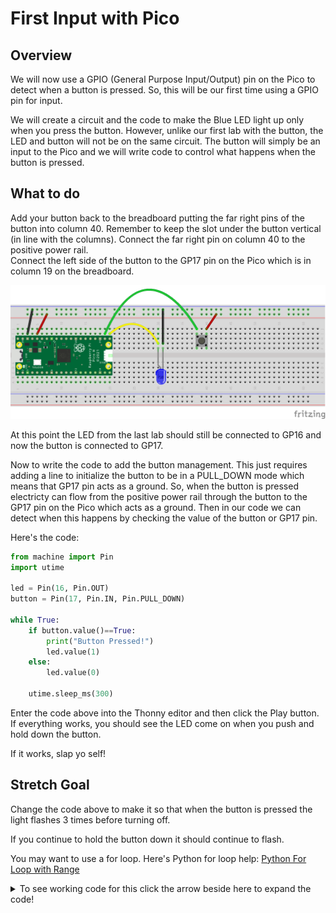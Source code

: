 # First Input with Pico

## Overview

We will now use a GPIO (General Purpose Input/Output) pin on the Pico to detect when a button is pressed.  So, this will be our first time using a GPIO pin for input.  

We will create a circuit and the code to make the Blue LED light up only when you press the button.  However, unlike our first lab with the button, the LED and button will not be on the same circuit.  The button will simply be an input to the Pico and we will write code to control what happens when the button is pressed.

 ## What to do

Add your button back to the breadboard putting the far right pins of the button into column 40.  Remember to keep the slot under the button vertical (in line with the columns).  Connect the far right pin on column 40 to the positive power rail.  
Connect the left side of the button to the GP17 pin on the Pico which is in column 19 on the breadboard.

![Button Diagram](/images/8_button_pico_bb.png)



At this point the LED from the last lab should still be connected to GP16 and now the button is connected to GP17.  

Now to write the code to add the button management.  This just requires adding a line to initialize the button to be in a PULL_DOWN mode which means that GP17 pin acts as a ground.  So, when the button is pressed electricty can flow from the positive power rail through the button to the GP17 pin on the Pico which acts as a ground. Then in our code we can detect when this happens by checking the value of the button or GP17 pin.

Here's the code:

``` Python
from machine import Pin
import utime

led = Pin(16, Pin.OUT)
button = Pin(17, Pin.IN, Pin.PULL_DOWN)

while True:
    if button.value()==True:
        print("Button Pressed!")
        led.value(1)
    else:
        led.value(0)
        
    utime.sleep_ms(300)

```
Enter the code above into the Thonny editor and then click the Play button.
If everything works, you should see the LED come on when you push and hold down the button.

If it works, slap yo self!

## Stretch Goal

Change the code above to make it so that when the button is pressed  the light flashes 3 times before turning off.

If you continue to hold the button down it should continue to flash.  

You may want to use a for loop. Here's Python for loop help: [Python For Loop with Range](https://www.w3schools.com/python/gloss_python_for_range.asp)

<details>
 <summary>To see working code for this click the arrow beside here to expand the code!</summary>
  

```Python
from machine import Pin
import utime

led = Pin(16, Pin.OUT)
button = Pin(17, Pin.IN, Pin.PULL_DOWN)

while True:
    if button.value()==True:
        print("Button Pressed!")
        for count in range(3):
            print("looping:" + str(count))
            led.value(1)
            utime.sleep_ms(400)
            led.value(0)
            utime.sleep_ms(400)
    else:
        led.value(0)
        
    utime.sleep_ms(300)
```

</details>

